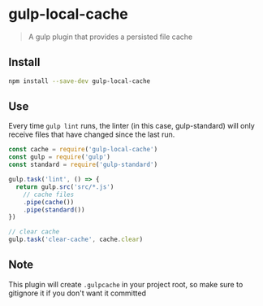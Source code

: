 # gulp-local-cache

> A gulp plugin that provides a persisted file cache

## Install

```bash
npm install --save-dev gulp-local-cache
```

## Use

Every time `gulp lint` runs, the linter (in this case, gulp-standard) will only receive files that have changed since the last run.

```javascript
const cache = require('gulp-local-cache')
const gulp = require('gulp')
const standard = require('gulp-standard')

gulp.task('lint', () => {
  return gulp.src('src/*.js')
    // cache files
    .pipe(cache())
    .pipe(standard())
})

// clear cache
gulp.task('clear-cache', cache.clear)
```

## Note

This plugin will create `.gulpcache` in your project root, so make sure to gitignore it if you don't want it committed
